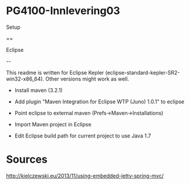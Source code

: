PG4100-Innlevering03
====================
Setup

==

Eclipse

--

This readme is written for Eclipse Kepler (eclipse-standard-kepler-SR2-win32-x86_64). Other versions might work as well.


- Install maven (3.2.1)

- Add plugin "Maven Integration for Eclipse WTP (Juno) 1.0.1" to eclipse

- Point eclipse to external maven (Prefs->Maven->Installations)

- Import Maven project in Eclipse

- Edit Eclipse build path for current project to use Java 1.7


Sources
==
http://kielczewski.eu/2013/11/using-embedded-jetty-spring-mvc/

